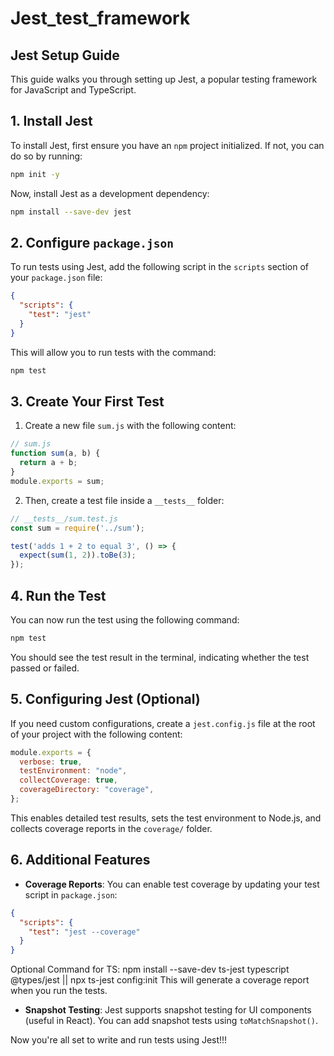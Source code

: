 # Jest_test_framework
## Jest Setup Guide

This guide walks you through setting up Jest, a popular testing framework for JavaScript and TypeScript.

## 1. Install Jest

To install Jest, first ensure you have an `npm` project initialized. If not, you can do so by running:

```bash
npm init -y
```

Now, install Jest as a development dependency:

```bash
npm install --save-dev jest
```

## 2. Configure `package.json`

To run tests using Jest, add the following script in the `scripts` section of your `package.json` file:

```json
{
  "scripts": {
    "test": "jest"
  }
}
```

This will allow you to run tests with the command:

```bash
npm test
```

## 3. Create Your First Test

1. Create a new file `sum.js` with the following content:

```javascript
// sum.js
function sum(a, b) {
  return a + b;
}
module.exports = sum;
```

2. Then, create a test file inside a `__tests__` folder:

```javascript
// __tests__/sum.test.js
const sum = require('../sum');

test('adds 1 + 2 to equal 3', () => {
  expect(sum(1, 2)).toBe(3);
});
```

## 4. Run the Test

You can now run the test using the following command:

```bash
npm test
```

You should see the test result in the terminal, indicating whether the test passed or failed.

## 5. Configuring Jest (Optional)

If you need custom configurations, create a `jest.config.js` file at the root of your project with the following content:

```javascript
module.exports = {
  verbose: true,
  testEnvironment: "node",
  collectCoverage: true,
  coverageDirectory: "coverage",
};
```

This enables detailed test results, sets the test environment to Node.js, and collects coverage reports in the `coverage/` folder.

## 6. Additional Features

- **Coverage Reports**: You can enable test coverage by updating your test script in `package.json`:

```json
{
  "scripts": {
    "test": "jest --coverage"
  }
}
```
Optional Command for TS: npm install --save-dev ts-jest typescript @types/jest    ||     npx ts-jest config:init
This will generate a coverage report when you run the tests.

- **Snapshot Testing**: Jest supports snapshot testing for UI components (useful in React). You can add snapshot tests using `toMatchSnapshot()`.

Now you're all set to write and run tests using Jest!!!
